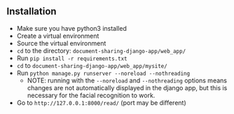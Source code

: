 ## Installation
* Make sure you have python3 installed
* Create a virtual environment
* Source the virtual environment
* `cd` to the directory: `document-sharing-django-app/web_app/`
* Run `pip install -r requirements.txt`
* `cd` to `document-sharing-django-app/web_app/mysite/`
* Run `python manage.py runserver --noreload --nothreading`
    * NOTE: running with the `--noreload` and `--nothreading` options means changes are not automatically displayed in the django app, but this is necessary for the facial recognition to work.
* Go to `http://127.0.0.1:8000/read/` (port may be different)

